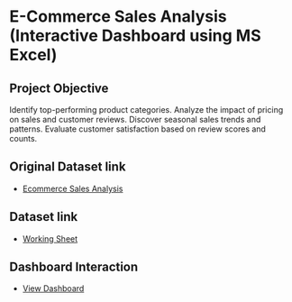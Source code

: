 # E-Commerce Sales Analysis (Interactive Dashboard using MS Excel)
## Project Objective
Identify top-performing product categories.
Analyze the impact of pricing on sales and customer reviews.
Discover seasonal sales trends and patterns.
Evaluate customer satisfaction based on review scores and counts.

## Original Dataset link
-  <a href= "https://github.com/PRAGATI51115/Datasets.git">Ecommerce Sales Analysis</a>
## Dataset link
-  <a href= "https://github.com/PRAGATI51115/Excel_Project/blob/main/Ecommerce%20Sales%20Analysis%20(Recovered).xlsx"> Working Sheet</a>
## Dashboard Interaction
-  <a href= "https://github.com/PRAGATI51115/Excel_Project/blob/main/Dashboard.PNG"> View Dashboard</a>
